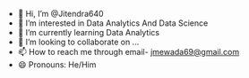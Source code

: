 - 👋 Hi, I’m @Jitendra640
- 👀 I’m interested in Data Analytics And Data Science
- 🌱 I’m currently learning Data Analytics
- 💞️ I’m looking to collaborate on ...
- 📫 How to reach me through email- jmewada69@gmail.com
- 😄 Pronouns: He/Him

<!---
Jitendra640/Jitendra640 is a ✨ special ✨ repository because its `README.md` (this file) appears on your GitHub profile.
You can click the Preview link to take a look at your changes.
--->
